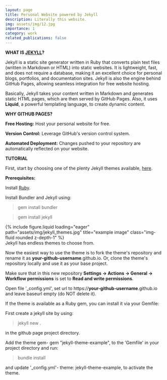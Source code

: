 ```yaml
---
layout: page
title: Personal Website powered by Jekyll
description: Literally this website.
img: assets/img/12.jpg
importance: 1
category: work
related_publications: false
---
```


**WHAT IS [JEKYLL](https://jekyllrb.com/)?**

Jekyll is a static site generator written in Ruby that converts plain text files (written in Markdown or HTML) into static websites. It is lightweight, fast, and does not require a database, making it an excellent choice for personal blogs, portfolios, and documentation sites. Jekyll is also the engine behind GitHub Pages, allowing seamless integration for free website hosting.

Basically, Jekyll takes your content written in Markdown and generates static HTML pages, which are then served by GitHub Pages. Also, it uses **Liquid**, a powerful templating language, to create dynamic content.


**WHY GITHUB PAGES?**

**Free Hosting:** Host your personal website for free.

**Version Control:** Leverage GitHub's version control system.

**Automated Deployment:** Changes pushed to your repository are automatically reflected on your website.


**TUTORIAL**

First, start by choosing one of the plenty Jekyll themes available, [here](https://jekyllrb.com/docs/themes/).

**Prerequisites:**

Install [Ruby](https://www.ruby-lang.org/en/downloads/).

Install Bundler and Jekyll using:

>gem install bundler

>gem install jekyll

<div class="row">
    <div class="col-sm mt-3 mt-md-0">
        {% include figure.liquid loading="eager" path="assets/img/jekyll_themes.jpg" title="example image" class="img-fluid rounded z-depth-1" %}
    </div>
</div>
<div class="caption">
    Jekyll has endless themes to choose from.
</div>

Now the easiest way to use the theme is to fork the theme's repository and rename it as **your-github-username**.github.io. Or, clone the theme's repository locally and use it as your base project.

Make sure that in this new repository **Settings -> Actions -> General -> Workflow permissions** is set to **Read and write permissions**.

Open file '_config.yml', set url to https://**your-github-username**.github.io and leave baseurl empty (do NOT delete it).

If the theme is available as a Ruby gem, you can install it via your Gemfile:

First create a jekyll site by using:

>jekyll new .

in the github page project directory.

Add the theme gem- gem "jekyll-theme-example", to the 'Gemfile' in your project directory and run:

>bundle install

and update '_config.yml'- theme: jekyll-theme-example, to activate the theme.


